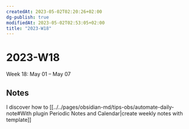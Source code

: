 ```yaml
---
createdAt: 2023-05-02T02:20:26+02:00
dg-publish: true
modifiedAt: 2023-05-02T02:53:05+02:00
title: "2023-W18"
---
```

# 2023-W18

Week 18: May 01 – May 07

## Notes

I discover how to [[../../pages/obsidian-md/tips-obs/automate-daily-note#With plugin Periodic Notes and Calendar|create weekly notes with template]]